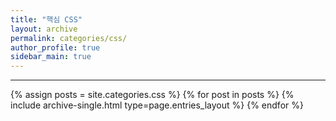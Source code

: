```yaml
---
title: "핵심 CSS"
layout: archive
permalink: categories/css/
author_profile: true
sidebar_main: true
---
```


***

{% assign posts = site.categories.css %}
{% for post in posts %} {% include archive-single.html type=page.entries_layout %} {% endfor %}